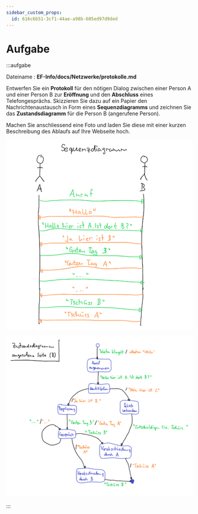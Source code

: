 ```yaml
---
sidebar_custom_props:
  id: 616c6b51-3cf1-44ae-a98b-605ed97d9ded
---
```

# Aufgabe

:::aufgabe
<Answer type="state" webKey="2acd3a18-6e33-44a0-9a6f-73c27a28069c" />

Dateiname
: __EF-Info/docs/Netzwerke/protokolle.md__

Entwerfen Sie ein **Protokoll** für den nötigen Dialog zwischen einer Person A und einer Person B zur **Eröffnung** und den **Abschluss** eines Telefongesprächs.
Skizzieren Sie dazu auf ein Papier den Nachrichtenaustausch in Form eines **Sequenzdiagramms** und zeichnen Sie das **Zustandsdiagramm** für die Person B (angerufene Person).

Machen Sie anschliessend eine Foto und laden Sie diese mit einer kurzen Beschreibung des Ablaufs auf Ihre Webseite hoch.

<Solution webKey="7d4d84ff-90a1-4135-97c2-d99bed1777dd">

![Sequenzdiagramm](images/Sequenzdiagramm_telefonat.png)

![Zustandsdiagramm](images/Zustandsdigramm_telefonat.png)

</Solution>
:::
